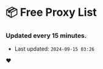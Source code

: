 # :package: Free Proxy List
### Updated every 15 minutes.

- Last updated: `2024-09-15 03:26`

:heart:
